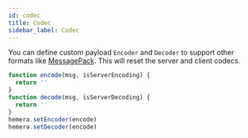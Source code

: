 ```yaml
---
id: codec
title: Codec
sidebar_label: Codec
---
```


You can define custom payload `Encoder` and `Decoder` to support other formats like [MessagePack](https://msgpack.org/index.html).
This will reset the server and client codecs.

```js
function encode(msg, isServerEncoding) {
  return ''
}
function decode(msg, isServerDecoding) {
  return ''
}
hemera.setEncoder(encode)
hemera.setDecoder(encode)
```
